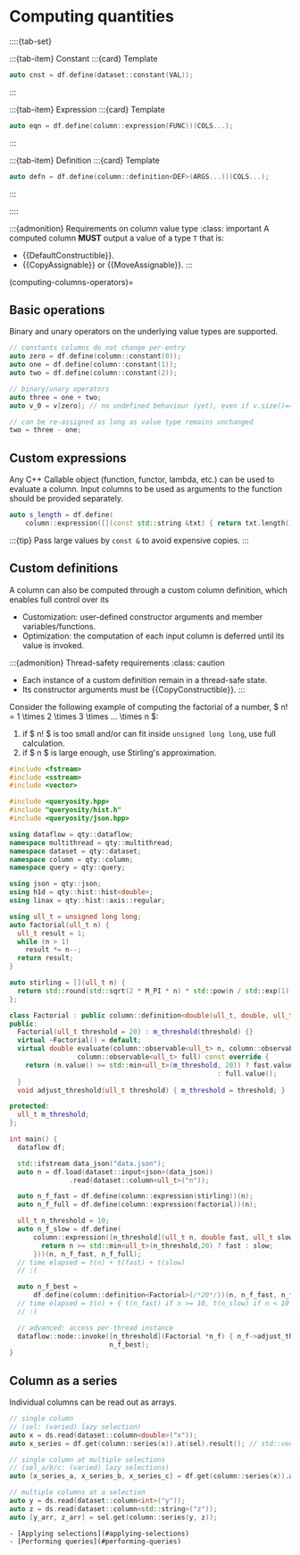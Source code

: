 # Computing quantities

::::{tab-set}

:::{tab-item} Constant
:::{card} Template
```cpp
auto cnst = df.define(dataset::constant(VAL));
```
:::

:::{tab-item} Expression
:::{card} Template
```cpp
auto eqn = df.define(column::expression(FUNC))(COLS...);
```
:::

:::{tab-item} Definition
:::{card} Template
```cpp
auto defn = df.define(column::definition<DEF>(ARGS...))(COLS...);
```
:::

::::

:::{admonition} Requirements on column value type
:class: important
A computed column **MUST** output a value of a type `T` that is:
- {{DefaultConstructible}}.
- {{CopyAssignable}} or {{MoveAssignable}}.
:::

(computing-columns-operators)=
## Basic operations

Binary and unary operators on the underlying value types are supported.

```cpp
// constants columns do not change per-entry
auto zero = df.define(column::constant(0));
auto one = df.define(column::constant(1));
auto two = df.define(column::constant(2));

// binary/unary operators
auto three = one + two;
auto v_0 = v[zero]; // no undefined behaviour (yet), even if v.size()==0.

// can be re-assigned as long as value type remains unchanged
two = three - one;
```

## Custom expressions

Any C++ Callable object (function, functor, lambda, etc.) can be used to evaluate a column. Input columns to be used as arguments to the function should be provided separately.

```cpp
auto s_length = df.define(
    column::expression([](const std::string &txt) { return txt.length(); }))(s);
```
:::{tip}
Pass large values by `const &` to avoid expensive copies.
:::

## Custom definitions

A column can also be computed through a custom column definition, which enables full control over its

- Customization: user-defined constructor arguments and member variables/functions.
- Optimization: the computation of each input column is deferred until its value is invoked.

:::{admonition} Thread-safety requirements
:class: caution
- Each instance of a custom definition remain in a thread-safe state.
- Its constructor arguments must be {{CopyConstructible}}.
:::

Consider the following example of computing the factorial of a number, $ n! = 1 \times 2 \times 3 \times ... \times n $:

1. if $ n! $ is too small and/or can fit inside `unsigned long long`, use full calculation.
2. if $ n $ is large enough, use Stirling's approximation.

```cpp
#include <fstream>
#include <sstream>
#include <vector>

#include <queryosity.hpp>
#include "queryosity/hist.h"
#include <queryosity/json.hpp>

using dataflow = qty::dataflow;
namespace multithread = qty::multithread;
namespace dataset = qty::dataset;
namespace column = qty::column;
namespace query = qty::query;

using json = qty::json;
using h1d = qty::hist::hist<double>;
using linax = qty::hist::axis::regular;

using ull_t = unsigned long long;
auto factorial(ull_t n) {
  ull_t result = 1;
  while (n > 1)
    result *= n--;
  return result;
}

auto stirling = [](ull_t n) {
  return std::round(std::sqrt(2 * M_PI * n) * std::pow(n / std::exp(1), n));
};

class Factorial : public column::definition<double(ull_t, double, ull_t)> {
public:
  Factorial(ull_t threshold = 20) : m_threshold(threshold) {}
  virtual ~Factorial() = default;
  virtual double evaluate(column::observable<ull_t> n, column::observable<double> fast,
                 column::observable<ull_t> full) const override {
    return (n.value() >= std::min<ull_t>(m_threshold, 20)) ? fast.value()
                                                    : full.value();
  }
  void adjust_threshold(ull_t threshold) { m_threshold = threshold; }

protected:
  ull_t m_threshold;
};

int main() {
  dataflow df;

  std::ifstream data_json("data.json");
  auto n = df.load(dataset::input<json>(data_json))
               .read(dataset::column<ull_t>("n"));

  auto n_f_fast = df.define(column::expression(stirling))(n);
  auto n_f_full = df.define(column::expression(factorial))(n);

  ull_t n_threshold = 10;
  auto n_f_slow = df.define(
      column::expression([n_threshold](ull_t n, double fast, ull_t slow) -> double {
        return n >= std::min<ull_t>(n_threshold,20) ? fast : slow;
      }))(n, n_f_fast, n_f_full);
  // time elapsed = t(n) + t(fast) + t(slow)
  // :(

  auto n_f_best =
      df.define(column::definition<Factorial>(/*20*/))(n, n_f_fast, n_f_full);
  // time elapsed = t(n) + { t(n_fast) if n >= 10, t(n_slow) if n < 10 }
  // :)

  // advanced: access per-thread instance
  dataflow::node::invoke([n_threshold](Factorial *n_f) { n_f->adjust_threshold(n_threshold); },
                         n_f_best);
}
```

## Column as a series

Individual columns can be read out as arrays.

```cpp
// single column
// (sel: (varied) lazy selection)
auto x = ds.read(dataset::column<double>("x"));
auto x_series = df.get(column::series(x)).at(sel).result(); // std::vector<double>

// single column at multiple selections
// (sel_a/b/c: (varied) lazy selections)
auto [x_series_a, x_series_b, x_series_c] = df.get(column::series(x)).at(sel_a, sel_b, sel_c);

// multiple columns at a selection
auto y = ds.read(dataset::column<int>("y"));
auto z = ds.read(dataset::column<std::string>("z"));
auto [y_arr, z_arr] = sel.get(column::series(y, z));
```

```{seealso}
- [Applying selections](#applying-selections)
- [Performing queries](#performing-queries)
```